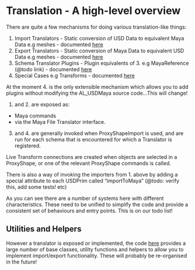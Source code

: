 # Translation - A high-level overview

There are quite a few mechanisms for doing various translation-like things:
1. Import Translators - Static conversion of USD Data to equivalent Maya Data e.g meshes - documented [here](importExport.md)
2. Export Translators - Static conversion of Maya Data to equivalent USD Data e.g meshes - documented [here](importExport.md)
3. Schema Translator Plugins - Plugin equivalents of 3. e.g MayaReference (@todo link) - documented [here](schemaTranslatorPlugins.md)
4. Special Cases e.g Transforms - documented [here](animation.md)

At the moment 4. is the only extensible mechanism which allows you to add plugins without modifying the AL_USDMaya source code...This will change!

1. and 2. are exposed as:
+ Maya commands
+ via the Maya File Translator interface.

3. and 4. are generally invoked when ProxyShapeImport is used, and are run for each schema that is encountered for which a Translator is registered. 

Live Transform connections are created when objects are selected in a ProxyShape, or one of the relevant ProxyShape commands is called.

There is also a way of invoking the importers from 1. above by adding a special attribute to each USDPrim called “importToMaya” (@todo: verify this, add some tests! etc)

As you can see there are a number of systems here with different characteristics.
These need to be unified to simplify the code and provide a consistent set of behaviours and entry points. This is on our todo list!

## Utilities and Helpers
However a translator is exposed or implemented, the code [here](https://animallogic.github.io/AL_USDMaya/group__fileio.html) provides a large number of base classes, utility functions and helpers to allow you to implement import/export functionality. These will probably be re-organised in the future!
